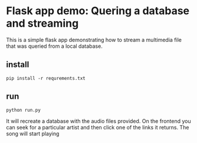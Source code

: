 # Flask app demo: Quering a database and streaming

This is a simple flask app demonstrating how to stream a multimedia file that was queried from a local database. 

## install
    pip install -r requrements.txt

## run
    python run.py
    
It will recreate a database with the audio files provided. On the frontend you can seek for a particular artist and then click one of the links it returns. The song will start playing 
